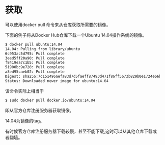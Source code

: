 # 获取

可以使用docker pull 命令来从仓库获取所需要的镜像。

下面的例子将从Docker Hub仓库下载一个Ubuntu 14.04操作系统的镜像。

```bash
$ docker pull ubuntu:14.04
14.04: Pulling from library/ubuntu
6c953ac5d795: Pull complete 
3eed5ff20a90: Pull complete 
f8419ea7c1b5: Pull complete 
51900bc9e720: Pull complete 
a3ed95caeb02: Pull complete 
Digest: sha256:7c151496aefa83d7d5faeff87493d471f86ff5673b829b0e1724e66be69d011c
Status: Downloaded newer image for ubuntu:14.04
```
该命令实际上相当于
```bash
$ sudo docker pull docker.io/ubuntu:14.04
```
即从官方仓库注册服务器获取镜像。

14.04为镜像的tag。

有时候官方仓库注册服务器下载较慢，甚至不能下载,这时可以从其他仓库下载或者翻墙。
